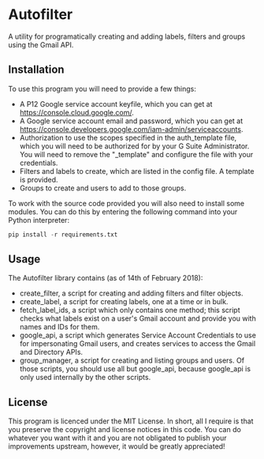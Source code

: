 # Autofilter
A utility for programatically creating and adding labels, filters and groups using the Gmail API.

## Installation

To use this program you will need to provide a few things:
* A P12 Google service account keyfile, which you can get at https://console.cloud.google.com/.
* A Google service account email and password, which you can get at https://console.developers.google.com/iam-admin/serviceaccounts.
* Authorization to use the scopes specified in the auth_template file, which you will need to be authorized for by your G Suite Administrator. You will need to remove the "_template" and configure the file with your credentials.
* Filters and labels to create, which are listed in the config file. A template is provided. 
* Groups to create and users to add to those groups.

To work with the source code provided you will also need to install some modules. You can do this by entering the following command into your Python interpreter:
```Python
pip install -r requirements.txt
```

## Usage
The Autofilter library contains (as of 14th of February 2018):
* create_filter, a script for creating and adding filters and filter objects.
* create_label, a script for creating labels, one at a time or in bulk.
* fetch_label_ids, a script which only contains one method; this script checks what labels exist on a user's Gmail account and provide you with names and IDs for them.
* google_api, a script which generates Service Account Credentials to use for impersonating Gmail users, and creates services to access the Gmail and Directory APIs.
* group_manager, a script for creating and listing groups and users.
Of those scripts, you should use all but google_api, because google_api is only used internally by the other scripts. 

## License
This program is licenced under the MIT License. In short, all I require is that you preserve the copyright and license notices in this code. You can do whatever you want with it and you are not obligated to publish your improvements upstream, however, it would be greatly appreciated!
